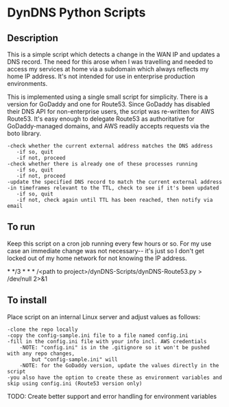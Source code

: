 # DynDNS Python Scripts

## Description
This is a simple script which detects a change in the WAN IP and updates a DNS record. The need for this arose when I was travelling and needed to access my services at home via a subdomain which always reflects my home IP address. It's not intended for use in enterprise production environments.

This is implemented using a single small script for simplicity. There is a version for GoDaddy and one for Route53. Since GoDaddy has disabled their DNS API for non-enterprise users, the script was re-written for AWS Route53. It's easy enough to delegate Route53 as authoritative for GoDaddy-managed domains, and AWS readily accepts requests via the boto library.

```
-check whether the current external address matches the DNS address
   -if so, quit
   -if not, proceed
-check whether there is already one of these processes running
   -if so, quit
   -if not, proceed
-update the specified DNS record to match the current external address
-in timeframes relevant to the TTL, check to see if it's been updated
   -if so, quit
   -if not, check again until TTL has been reached, then notify via email
```

## To run
Keep this script on a cron job running every few hours or so. For my use case an immediate change was not necessary-- it's just so I don't get locked out of my home network for not knowing the IP address.

\* */3 * * * /\<path to project\>/dynDNS-Scripts/dynDNS-Route53.py > /dev/null 2>&1

## To install
Place script on an internal Linux server and adjust values as follows:

```
-clone the repo locally
-copy the config-sample.ini file to a file named config.ini
-fill in the config.ini file with your info incl. AWS credentials
    -NOTE: "config.ini" is in the .gitignore so it won't be pushed with any repo changes,
        but "config-sample.ini" will
    -NOTE: for the GoDaddy version, update the values directly in the script
-you also have the option to create these as environment variables and skip using config.ini (Route53 version only)
```

TODO: Create better support and error handling for environment variables